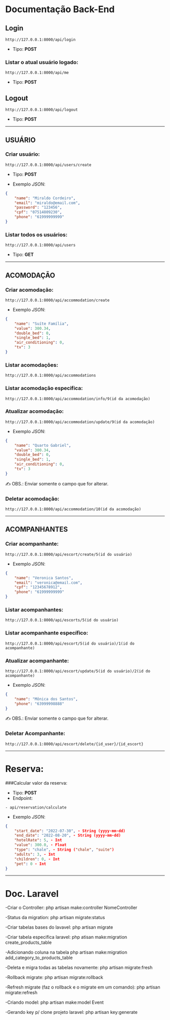 # Documentação Back-End

## Login
    http://127.0.0.1:8000/api/login
- Tipo: **POST**

### Listar o atual usuário logado:
    http://127.0.0.1:8000/api/me
- Tipo: **POST**

## Logout
    http://127.0.0.1:8000/api/logout
- Tipo: **POST**

---

## USUÁRIO
### Criar usuário:
    http://127.0.0.1:8000/api/users/create
- Tipo: **POST**


- Exemplo *JSON*:
``` json
{
    "name": "Miraldo Cordeiro",
    "email": "miraldo@email.com",
    "password": "123456",
    "cpf": "07514809230",
    "phone": "61999999999"
}
```

### Listar todos os usuários:
    http://127.0.0.1:8000/api/users
- Tipo: **GET**

---

## ACOMODAÇÃO
### Criar acomodação:
    http://127.0.0.1:8000/api/accommodation/create

- Exemplo *JSON*:
``` json
{
    "name": "Suíte Família",
    "value": 300.34,
    "double_bed": 0,
    "single_bed": 1,
    "air_conditioning": 0,
    "tv": 3
}
```

### Listar acomodações:
    http://127.0.0.1:8000/api/accommodations

### Listar acomodação especifica:
    http://127.0.0.1:8000/api/accommodation/info/9(id da acomodação)

### Atualizar acomodação:
    http://127.0.0.1:8000/api/accommodation/update/9(id da acomodação)

- Exemplo *JSON*:
``` json
{
    "name": "Quarto Gabriel",
    "value": 300.34,
    "double_bed": 0,
    "single_bed": 1,
    "air_conditioning": 0,
    "tv": 3
}
```

✍ OBS.: Enviar somente o campo que for alterar.

### Deletar acomodação:
    http://127.0.0.1:8000/api/accommodation/10(id da acomodação)

---

## ACOMPANHANTES
### Criar acompanhante:
    http://127.0.0.1:8000/api/escort/create/5(id do usuário)

- Exemplo *JSON*:
``` json
{
    "name": "Veronica Santos",
    "email": "veronica@email.com",
    "cpf": "12345678912",
    "phone": "61999999999"
}
```

### Listar acompanhantes:
    http://127.0.0.1:8000/api/escorts/5(id do usuário)

### Listar acompanhante específico:
    http://127.0.0.1:8000/api/escort/5(id do usuário)/1(id do acompanhante)

### Atualizar acompanhante:
    http://127.0.0.1:8000/api/escort/update/5(id do usuário)/2(id do acompanhante)

- Exemplo *JSON*:
``` json
{
    "name": "Mônica dos Santos",
    "phone": "63999998888"
}
```

✍ OBS.: Enviar somente o campo que for alterar.

### Deletar Acompanhante:
    http://127.0.0.1:8000/api/escort/delete/{id_user}/{id_escort}

---

# Reserva:

###Calcular valor da reserva:
- Tipo: **POST**
- Endpoint:
```
- api/reservation/calculate
```
- Exemplo *JSON*:
``` json
{
    "start_date": "2022-07-30", - String (yyyy-mm-dd)
    "end_date": "2022-08-20", - String (yyyy-mm-dd)
    "hotelRate": 5, - Int
    "value": 300.0, - Float
    "type": "chale", - String ("chale", "suite")
    "adults": 3, - Int
    "children": 0, - Int
    "pet": 0 - Int
}
```

---

# Doc. Laravel

-Criar o Controller:
php artisan make:controller NomeController

-Status da migration:
php artisan migrate:status

-Criar tabelas bases do lavavel:
php artisan migrate

-Criar tabela especifica laravel:
php atisan make:migration create_products_table

-Adicionando coluna na tabela
php artisan make:migration add_category_to_products_table

-Deleta e migra todas as tabelas novamente:
php artisan migrate:fresh

-Rollback migrate:
php artisan migrate:rollback

-Refresh migrate (faz o rollback e o migrate em um comando):
php artisan migrate:refresh

-Criando model:
php artisan make:model Event

-Gerando key p/ clone projeto laravel:
php artisan key:generate
